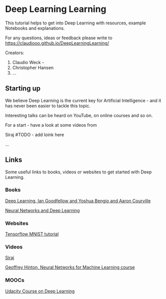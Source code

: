 # Deep Learning Learning

This tutorial helps to get into Deep Learning with resources, example Notebooks and explanations.

For any questions, ideas or feedback please write to https://claudiooo.github.io/DeepLearningLearning/


Creators:
1. Claudio Weck -
2. Christopher Hansen
3. ...


## Starting up

We believe Deep Learning is the current key for Artificial Intelligence - and it has never been easier to tackle this topic.

Interesting talks can be heard on YouTube, on online courses and so on.

For a start - have a look at some videos from

Siraj
#TODO - add loink here

...


## Links

Some useful links to books, videos or websites to get started with Deep Learning.

### Books

[Deep Learning, Ian Goodfellow and Yoshua Bengio and Aaron Courville](http://www.deeplearningbook.org/)

[Neural Networks and Deep Learning](http://neuralnetworksanddeeplearning.com/)

### Websites

[Tensorflow MNIST tutorial](https://www.tensorflow.org/get_started/mnist/beginners)


### Videos

[Siraj](https://www.youtube.com/channel/UCWN3xxRkmTPmbKwht9FuE5A)

[Geoffrey Hinton, Neural Networks for Machine Learning course](https://www.youtube.com/watch?v=cbeTc-Urqak&list=PLoRl3Ht4JOcdU872GhiYWf6jwrk_SNhz9)

### MOOCs

[Udacity Course on Deep Learning](https://de.udacity.com/course/deep-learning--ud730/)
